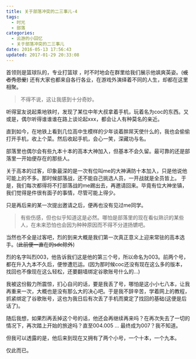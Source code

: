 ```yaml
---
title: 关于部落冲突的二三事儿-4
tags:
  - 时光
  - 部落
categories:
  - 云游的小回忆
  - 关于部落冲突的二三事儿
date: 2016-05-13 17:56:43
updated: 2017-01-29 20:33:08
---
```


首领则是篮球队的，专业打篮球 ，时不时地会在群里给我们展示他飒爽英姿。(<del datetime="2017-01-29T12:22:58+00:00">或者秀恩爱</del>)
还有大家也都来自各行各业，在游戏外演绎着不同的人生，却都在这里相聚。

> 不得不说，这让我感到十分奇妙。

听得室友说起乘地铁时，发现了某位中年大叔拿着手机，玩着名为coc的东西。又或是，偶尔听得谁谁谁在路上谈论起xxx，都会让人有种莫名的亲近。

直到如今，在地铁上看到几位高中生模样的少年谈着胖屌天使什么的，我也会偷偷打开手机，收上个菜。然后收起手机，会心一笑，深藏功与名。

部落里也偶尔会有些九本十本的高本大神加入，但基本不会久留。最可靠的还是部落里一开始便存在的那些人。

<!--more-->

关于高本的过客，印象最深的是一次有位叫me的大神满防十本加入，只是他说他可能上的不多。那时候部落战，还不能自己挑选人员，一开战就是全员皆上。
于是，我们每次都得将不打部落战的me踢出去，再邀请回来。毕竟有位大神坐镇，我们觉得是件很有面子的事情，尽管可能上得少。

只是再后来的某一次提出邀请之后，便再也没有见过me同学。

> 有些伤感，但也似乎知道这是必然。哪怕是部落里的现在看似熟识的某些人，在未来恐怕也会因为种种原因而不得不分道扬镳吧。

当然也不全是过客吧，烈的到来大概是我们第一次真正意义上迎来常驻的高本选手。(<del datetime="2017-01-29T12:22:58+00:00">此前便一直在的sdc除外</del>)

烈的名字叫烈003，他告诉我们这是他的第三个号，所以命名为003。前两个号，都在升入九本不久后，便惨遭厄运。(因为那时候coc还没有现在这么多的版本，找回也不像现在这么轻松，还要翻墙绑定谷歌账号什么的…)

我被这份毅力所震惊，扪心自问的话，要是我丢了号，哪怕是这小小七八本，让我再重来一次，大概也是没有那么大的决心吧。于是我不辞辛苦，学着网上的教程，抓紧绑定了谷歌账号，这也为我日后有次丢了手机而奠定了找回的基础(这便是后话了)。

随后我想，如果烈再丢掉这个号的话，他还会再继续再来吗？在再次失去了一切的情况下，再次踏上开始的旅途吗？直至004.005 … 最终成为007？我不知道。

但我可以透露的是，他后来到现在又拥有了两个小号，一个十本，一个九本。

仅此而已。
